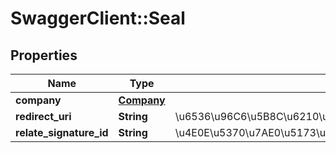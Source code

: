 # SwaggerClient::Seal

## Properties
Name | Type | Description | Notes
------------ | ------------- | ------------- | -------------
**company** | [**Company**](Company.md) |  | 
**redirect_uri** | **String** | \u6536\u96C6\u5B8C\u6210\u540E\u8DF3\u8F6C\u7684\u5E94\u7528URI | [optional] 
**relate_signature_id** | **String** | \u4E0E\u5370\u7AE0\u5173\u8054\u7684\u7B7E\u540D\u7F16\u53F7 | [optional] 


